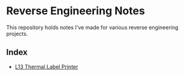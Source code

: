 # Reverse Engineering Notes
This repository holds notes I've made for various reverse engineering projects.

## Index
- [L13 Thermal Label Printer](./l13-thermal-printer/)